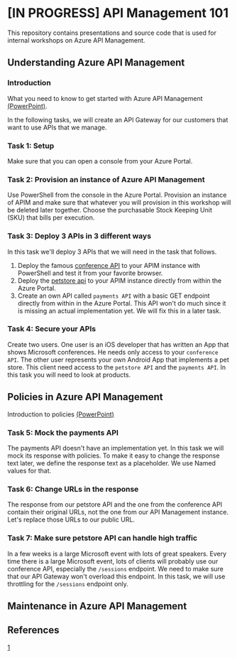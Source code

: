 # [IN PROGRESS] API Management 101

This repository contains presentations and source code that is used for internal workshops on Azure API Management.

## Understanding Azure API Management

### Introduction

What you need to know to get started with Azure API Management [(PowerPoint)](http://notYetDefined.com).

In the following tasks, we will create an API Gateway for our customers that want to use APIs that we manage.

### Task 1: Setup
Make sure that you can open a console from your Azure Portal.

### Task 2: Provision an instance of Azure API Management
Use PowerShell from the console in the Azure Portal. Provision an instance of APIM and make sure that whatever you will provision in this workshop will be deleted later together. Choose the purchasable Stock Keeping Unit (SKU) that bills per execution.

### Task 3: Deploy 3 APIs in 3 different ways
In this task we'll deploy 3 APIs that we will need in the task that follows.

1. Deploy the famous [conference API](https://conferenceapi.azurewebsites.net?format=json) to your APIM instance with PowerShell and test it from your favorite browser.
1. Deploy the [petstore api](https://petstore.swagger.io/v2/swagger.json) to your APIM instance directly from within the Azure Portal.
1. Create an own API called `payments API` with a basic GET endpoint directly from within in the Azure Portal. This API won't do much since it is missing an actual implementation yet. We will fix this in a later task.

### Task 4: Secure your APIs
Create two users. One user is an iOS developer that has written an App that shows Microsoft conferences. He needs only access to your `conference API`. The other user represents your own Android App that implements a pet store. This client need access to the `petstore API` and the `payments API`. In this task you will need to look at products.

## Policies in Azure API Management

Introduction to policies [(PowerPoint)](http://notYetDefined.com)

### Task 5: Mock the payments API
The payments API doesn't have an implementation yet. In this task we will mock its response with policies. To make it easy to change the response text later, we define the response text as a placeholder. We use Named values for that.

### Task 6: Change URLs in the response
The response from our petstore API and the one from the conference API contain their original URLs, not the one from our API Management instance. Let's replace those URLs to our public URL.

### Task 7: Make sure petstore API can handle high traffic
In a few weeks is a large Microsoft event with lots of great speakers. Every time there is a large Microsoft event, lots of clients will probably use our conference API, especially the `/sessions` endpoint. We need to make sure that our API Gateway won't overload this endpoint. In this task, we will use throttling for the `/sessions` endpoint only.

## Maintenance in Azure API Management

## References
[1](https://github.com/Azure/api-management-policy-snippets)
